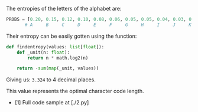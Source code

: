 The entropies of the letters of the alphabet are:

```py
PROBS = [0.20, 0.15, 0.12, 0.10, 0.08, 0.06, 0.05, 0.05, 0.04, 0.03, 0.02, 0.10]
       # A     B     C     D     E     F     G     H     I     J     K     L
```

Their entropy can be easily gotten using the function:

```py
def findentropy(values: list[float]):
    def _unit(n: float):
        return n * math.log2(n)

    return -sum(map(_unit, values))
```

Giving us: `3.324` to 4 decimal places.

This value represents the optimal character code length.

- [1] Full code sample at [./2.py]
